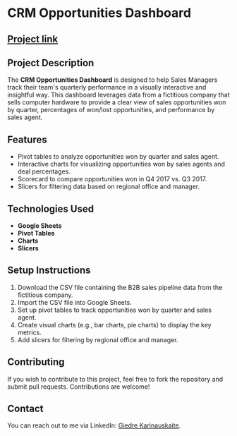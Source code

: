 # CRM Opportunities Dashboard

## [Project link](https://docs.google.com/spreadsheets/d/1cLvBaQ19B1CEjp8JkACAOdRnhUwNcmAIp6jcV4UQe8k/edit?usp=sharing)

## Project Description
The **CRM Opportunities Dashboard** is designed to help Sales Managers track their team's quarterly performance in a visually interactive and insightful way. This dashboard leverages data from a fictitious company that sells computer hardware to provide a clear view of sales opportunities won by quarter, percentages of won/lost opportunities, and performance by sales agent.

## Features
- Pivot tables to analyze opportunities won by quarter and sales agent.
- Interactive charts for visualizing opportunities won by sales agents and deal percentages.
- Scorecard to compare opportunities won in Q4 2017 vs. Q3 2017.
- Slicers for filtering data based on regional office and manager.

## Technologies Used
- **Google Sheets**
- **Pivot Tables**
- **Charts**
- **Slicers**

## Setup Instructions
1. Download the CSV file containing the B2B sales pipeline data from the fictitious company.
2. Import the CSV file into Google Sheets.
3. Set up pivot tables to track opportunities won by quarter and sales agent.
4. Create visual charts (e.g., bar charts, pie charts) to display the key metrics.
5. Add slicers for filtering by regional office and manager.

## Contributing
If you wish to contribute to this project, feel free to fork the repository and submit pull requests. Contributions are welcome!

## Contact
You can reach out to me via LinkedIn: [Giedre Karinauskaite](https://www.linkedin.com/in/giedre-karinauskaite-05082782/).


